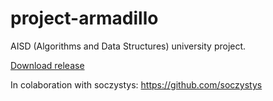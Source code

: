 # project-armadillo
AISD (Algorithms and Data Structures) university project.

[Download release](https://github.com/Revezo/armadillo/releases)

In colaboration with soczystys: https://github.com/soczystys
